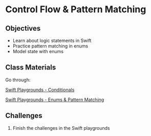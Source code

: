 # Control Flow & Pattern Matching

## Objectives

- Learn about logic statements in Swift
- Practice pattern matching in enums
- Model state with enums

## Class Materials

Go through:

[Swift Playgrounds - Conditionals](conditionals.playground)

[Swift Playgrounds - Enums & Pattern Matching](enums.playground)


## Challenges

1. Finish the challenges in the Swift playgrounds